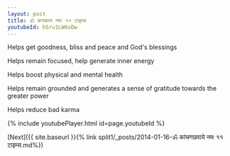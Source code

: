 ```yaml
---
layout: post
title: ॐ कनकाय नमः ११ टाइम्स
youtubeId: hSru1LW6xDw
---
```

 
 
Helps get goodness, bliss and peace and God's blessings
 
Helps remain focused, help generate inner energy 
 
Helps boost physical and mental health 
 
Helps remain grounded and generates a sense of gratitude towards the greater power 
 
Helps reduce bad karma
 
 
 
 


{% include youtubePlayer.html id=page.youtubeId %}
 
[Next]({{ site.baseurl }}{% link  split1/_posts/2014-01-16-ॐ कांचणछवाये नमः ११ टाइम्स.md%})
 
